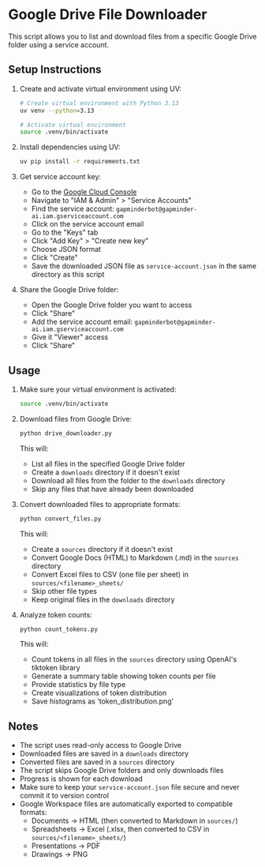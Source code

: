 # Google Drive File Downloader

This script allows you to list and download files from a specific Google Drive folder using a service account.

## Setup Instructions

1. Create and activate virtual environment using UV:
   ```bash
   # Create virtual environment with Python 3.13
   uv venv --python=3.13
   
   # Activate virtual environment
   source .venv/bin/activate
   ```

2. Install dependencies using UV:
   ```bash
   uv pip install -r requirements.txt
   ```

3. Get service account key:
   - Go to the [Google Cloud Console](https://console.cloud.google.com/)
   - Navigate to "IAM & Admin" > "Service Accounts"
   - Find the service account: `gapminderbot@gapminder-ai.iam.gserviceaccount.com`
   - Click on the service account email
   - Go to the "Keys" tab
   - Click "Add Key" > "Create new key"
   - Choose JSON format
   - Click "Create"
   - Save the downloaded JSON file as `service-account.json` in the same directory as this script

4. Share the Google Drive folder:
   - Open the Google Drive folder you want to access
   - Click "Share"
   - Add the service account email: `gapminderbot@gapminder-ai.iam.gserviceaccount.com`
   - Give it "Viewer" access
   - Click "Share"

## Usage

1. Make sure your virtual environment is activated:
   ```bash
   source .venv/bin/activate
   ```

2. Download files from Google Drive:
   ```bash
   python drive_downloader.py
   ```
   This will:
   - List all files in the specified Google Drive folder
   - Create a `downloads` directory if it doesn't exist
   - Download all files from the folder to the `downloads` directory
   - Skip any files that have already been downloaded

3. Convert downloaded files to appropriate formats:
   ```bash
   python convert_files.py
   ```
   This will:
   - Create a `sources` directory if it doesn't exist
   - Convert Google Docs (HTML) to Markdown (.md) in the `sources` directory
   - Convert Excel files to CSV (one file per sheet) in `sources/<filename>_sheets/`
   - Skip other file types
   - Keep original files in the `downloads` directory

4. Analyze token counts:
   ```bash
   python count_tokens.py
   ```
   This will:
   - Count tokens in all files in the `sources` directory using OpenAI's tiktoken library
   - Generate a summary table showing token counts per file
   - Provide statistics by file type
   - Create visualizations of token distribution
   - Save histograms as 'token_distribution.png'

## Notes

- The script uses read-only access to Google Drive
- Downloaded files are saved in a `downloads` directory
- Converted files are saved in a `sources` directory
- The script skips Google Drive folders and only downloads files
- Progress is shown for each download
- Make sure to keep your `service-account.json` file secure and never commit it to version control
- Google Workspace files are automatically exported to compatible formats:
  - Documents → HTML (then converted to Markdown in `sources/`)
  - Spreadsheets → Excel (.xlsx, then converted to CSV in `sources/<filename>_sheets/`)
  - Presentations → PDF
  - Drawings → PNG 